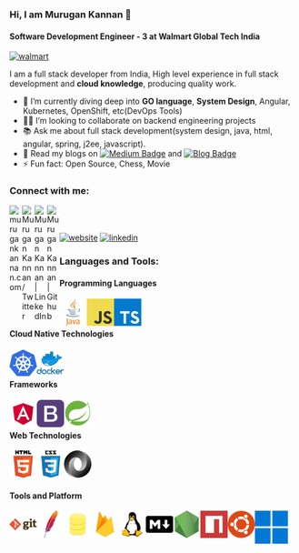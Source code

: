 <!-- ABOUT : START -->
### Hi, I am Murugan Kannan 👋

#### Software Development Engineer - 3 at Walmart Global Tech India

[<img alt="walmart" width="48px" src="https://avatars.githubusercontent.com/u/768298?s=200&v=4" />][walmart]

I am a full stack developer from India, High level experience in full stack development and **cloud knowledge**, producing quality work.

<!-- - 🔭 I’m currently working on Walmart Global Tech India as a SDE - 3 -->
- 🌱 I’m currently diving deep into **GO language**, **System Design**, Angular, Kubernetes, OpenShift, etc(DevOps Tools)
- 👨‍💻 I’m looking to collaborate on backend engineering projects
- 📚 Ask me about full stack development(system design, java, html, angular, spring, j2ee, javascript).
- 📖 Read my blogs on [![Medium Badge](http://img.shields.io/badge/-Murugan%20Kannan-1ca0f1?style=social&logo=medium&logoColor=black&link=https://murugan-kannan.medium.com/)][medium] and [![Blog Badge](http://img.shields.io/badge/-Murugan%20Kannan-1ca0f1?style=social&logo=blogger&logoColor=orange&link=https://murugan-kannan.blogspot.com/)][blogpost]
- ⚡ Fun fact: Open Source, Chess, Movie
<!-- ABOUT : END -->
  
<!-- CONNECT : START --> 
### Connect with me:
[<img align="left" alt="murugankannan.com" width="22px" src="https://icons.getbootstrap.com/assets/icons/globe.svg" />][website]
[<img align="left" alt="Murugan Kannan / Twitter" width="22px" src="https://icons.getbootstrap.com/assets/icons/twitter.svg" />][twitter]
[<img align="left" alt="Murugan Kannan | LinkedIn" width="22px" src="https://icons.getbootstrap.com/assets/icons/linkedin.svg" />][linkedin]
[<img align="left" alt="Murugan Kannan | Github" width="22px" src="https://icons.getbootstrap.com/assets/icons/github.svg" />][github]

<br />
<!-- CONNECT : END --> 

<br/>

[![website](https://img.shields.io/website?url=https%3A%2F%2Fmurugankannan.com%2F)][website]
[![linkedin](https://img.shields.io/twitter/follow/murugan_kannan_?style=social)][twitter]
<!-- LANGUAGES : START --> 
### Languages and Tools:

#### Programming Languages
[<img align="left" alt="java" width="48px" src="https://raw.githubusercontent.com/github/explore/80688e429a7d4ef2fca1e82350fe8e3517d3494d/topics/java/java.png" />][java]
[<img align="left" alt="javascript" width="48px" src="https://raw.githubusercontent.com/github/explore/80688e429a7d4ef2fca1e82350fe8e3517d3494d/topics/javascript/javascript.png" />][javascript]
[<img align="left" alt="typescript" width="48px" src="https://raw.githubusercontent.com/github/explore/80688e429a7d4ef2fca1e82350fe8e3517d3494d/topics/typescript/typescript.png" />][typescript]
<br/>
<br/>

#### Cloud Native Technologies
[<img align="left" alt="kubernetes" width="48px" src="https://raw.githubusercontent.com/github/explore/80688e429a7d4ef2fca1e82350fe8e3517d3494d/topics/kubernetes/kubernetes.png" />][kubernetes]
[<img align="left" alt="docker" width="48px" src="https://raw.githubusercontent.com/github/explore/80688e429a7d4ef2fca1e82350fe8e3517d3494d/topics/docker/docker.png" />][docker]

<br/>
<br/>

#### Frameworks

[<img align="left" alt="angular" width="48px" src="https://raw.githubusercontent.com/github/explore/80688e429a7d4ef2fca1e82350fe8e3517d3494d/topics/angular/angular.png" />][angular]
[<img align="left" alt="bootstrap" width="48px" src="https://raw.githubusercontent.com/github/explore/80688e429a7d4ef2fca1e82350fe8e3517d3494d/topics/bootstrap/bootstrap.png" />][bootstrap]
[<img align="left" alt="spring-boot" width="48px" src="https://raw.githubusercontent.com/github/explore/80688e429a7d4ef2fca1e82350fe8e3517d3494d/topics/spring-boot/spring-boot.png" />][spring]

<br/>
<br/>

#### Web Technologies
[<img align="left" alt="html" width="48px" src="https://raw.githubusercontent.com/github/explore/80688e429a7d4ef2fca1e82350fe8e3517d3494d/topics/html/html.png" />][html]
[<img align="left" alt="css" width="48px" src="https://raw.githubusercontent.com/github/explore/80688e429a7d4ef2fca1e82350fe8e3517d3494d/topics/css/css.png" />][css]
[<img align="left" alt="json" width="48px" src="https://raw.githubusercontent.com/github/explore/80688e429a7d4ef2fca1e82350fe8e3517d3494d/topics/json/json.png" />][json]


<br/>
<br/>
<br/>

#### Tools and Platform
[<img align="left" alt="git" width="48px" src="https://raw.githubusercontent.com/github/explore/80688e429a7d4ef2fca1e82350fe8e3517d3494d/topics/git/git.png" />][git]
[<img align="left" alt="maven" width="48px" src="https://raw.githubusercontent.com/github/explore/80688e429a7d4ef2fca1e82350fe8e3517d3494d/topics/maven/maven.png" />][maven]
[<img align="left" alt="database" width="48px" src="https://raw.githubusercontent.com/github/explore/285d19f261b6d469fd8a309dddb234371d7be462/topics/database/database.png" />][sql]
[<img align="left" alt="firebase" width="48px" src="https://raw.githubusercontent.com/github/explore/80688e429a7d4ef2fca1e82350fe8e3517d3494d/topics/firebase/firebase.png" />][firebase]
[<img align="left" alt="linux" width="48px" src="https://raw.githubusercontent.com/github/explore/80688e429a7d4ef2fca1e82350fe8e3517d3494d/topics/linux/linux.png" />][linux]
[<img align="left" alt="markdown" width="48px" src="https://raw.githubusercontent.com/github/explore/80688e429a7d4ef2fca1e82350fe8e3517d3494d/topics/markdown/markdown.png" />][markdown]
[<img align="left" alt="nodejs" width="48px" src="https://raw.githubusercontent.com/github/explore/80688e429a7d4ef2fca1e82350fe8e3517d3494d/topics/nodejs/nodejs.png" />][nodejs]
[<img align="left" alt="npm" width="48px" src="https://raw.githubusercontent.com/github/explore/80688e429a7d4ef2fca1e82350fe8e3517d3494d/topics/npm/npm.png" />][npm]
[<img align="left" alt="ubuntu" width="48px" src="https://raw.githubusercontent.com/github/explore/80688e429a7d4ef2fca1e82350fe8e3517d3494d/topics/ubuntu/ubuntu.png" />][ubuntu]
[<img align="left" alt="windows" width="58px" src="https://raw.githubusercontent.com/github/explore/80688e429a7d4ef2fca1e82350fe8e3517d3494d/topics/windows/windows.png" />][windows]


<!-- LANGUAGES : END --> 

[medium]: https://murugan-kannan.medium.com/
[blogpost]: https://murugan-kannan.blogspot.com/
[website]: https://murugankannan.com
[twitter]: https://twitter.com/murugan_kannan_
[linkedin]: https://www.linkedin.com/in/murugan-kannan/
[github]: https://github.com/murugan-kannan
[bootstrap]: https://getbootstrap.com/
[angular]:  https://angular.io/
[css]: https://developer.mozilla.org/en-US/docs/Web/CSS
[sql]: https://www.postgresql.org/
[docker]: https://www.docker.com/
[firebase]: https://firebase.google.com/
[git]: https://git-scm.com/
[html]: https://developer.mozilla.org/en-US/docs/Web/HTML
[java]: https://www.java.com/
[javascript]: https://developer.mozilla.org/en-US/docs/Web/JavaScript
[json]: https://www.json.org/
[kubernetes]: https://kubernetes.io/
[linux]: https://www.linux.org/
[markdown]: https://www.markdownguide.org/
[maven]: https://maven.apache.org/
[npm]: https://www.npmjs.com/
[nodejs]: https://nodejs.org/
[ubuntu]: https://ubuntu.com/
[windows]: https://www.microsoft.com/en-in/windows
[spring]: https://spring.io/
[typescript]: https://www.typescriptlang.org/
[walmart]:  https://one.walmart.com/content/globaltechindia/en_in.html


